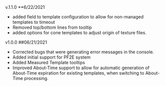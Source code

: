 v.1.1.0 **6/22/2021
* added field to template configuration to allow for non-managed templates to timeout 
* Removed top/bottom lines from tooltip
* added options for cone templates to adjust origin of texture files.

v1.0.0  ##06/21/2021
* Corrected bugs that were generating error messages in the console.
* Added initial support for PF2E system
* Added Measured Template tooltips
* Improved About-Time support to allow for automatic generation of About-Time expiration for existing templates, when switching to About-Time processing.
